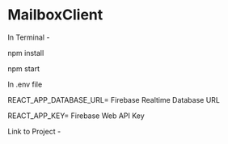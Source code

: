 # MailboxClient

In Terminal - 

npm install

npm start

In .env file

REACT_APP_DATABASE_URL= Firebase Realtime Database URL

REACT_APP_KEY= Firebase Web API Key

Link to Project - 
